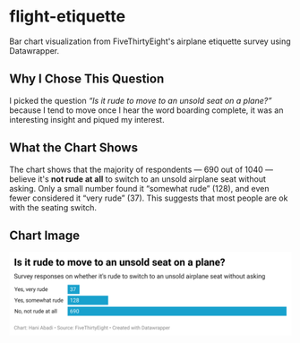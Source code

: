 # flight-etiquette

Bar chart visualization from FiveThirtyEight's airplane etiquette survey using Datawrapper.

## Why I Chose This Question

I picked the question *“Is it rude to move to an unsold seat on a plane?”* because I tend to move once I hear the word boarding complete, it was an interesting insight and piqued my interest. 


## What the Chart Shows

The chart shows that the majority of respondents — 690 out of 1040 — believe it's **not rude at all** to switch to an unsold airplane seat without asking. Only a small number found it “somewhat rude” (128), and even fewer considered it “very rude” (37). This suggests that most people are ok with the seating switch.
## Chart Image

![Chart showing survey results](./QXqbO-is-it-rude-to-move-to-an-unsold-seat-on-a-plane-.png)
